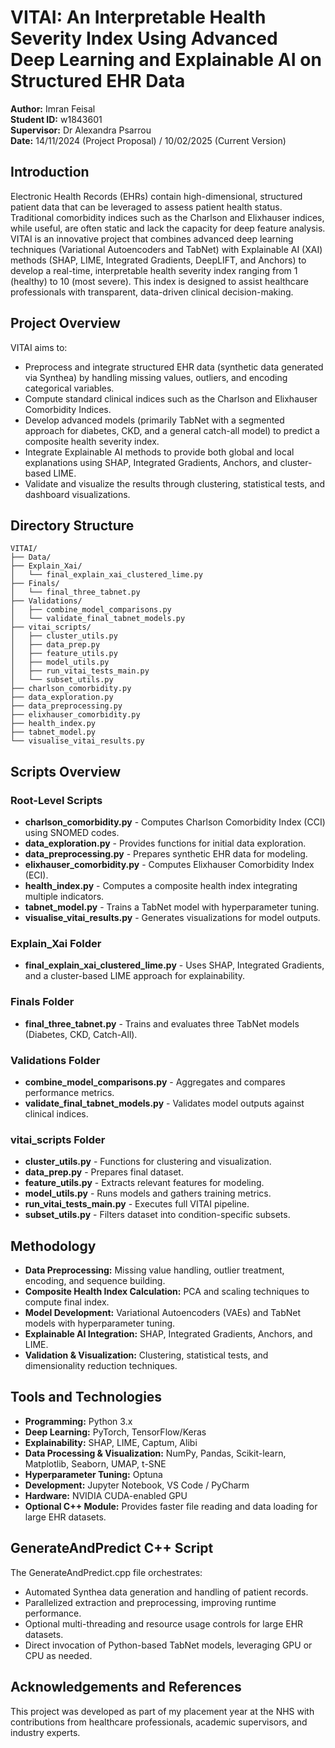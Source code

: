# VITAI: An Interpretable Health Severity Index Using Advanced Deep Learning and Explainable AI on Structured EHR Data

**Author:** Imran Feisal  
**Student ID:** w1843601  
**Supervisor:** Dr Alexandra Psarrou  
**Date:** 14/11/2024 (Project Proposal) / 10/02/2025 (Current Version)  

## Introduction
Electronic Health Records (EHRs) contain high-dimensional, structured patient data that can be leveraged to assess patient health status. Traditional comorbidity indices such as the Charlson and Elixhauser indices, while useful, are often static and lack the capacity for deep feature analysis. VITAI is an innovative project that combines advanced deep learning techniques (Variational Autoencoders and TabNet) with Explainable AI (XAI) methods (SHAP, LIME, Integrated Gradients, DeepLIFT, and Anchors) to develop a real-time, interpretable health severity index ranging from 1 (healthy) to 10 (most severe). This index is designed to assist healthcare professionals with transparent, data-driven clinical decision-making.

## Project Overview
VITAI aims to:
- Preprocess and integrate structured EHR data (synthetic data generated via Synthea) by handling missing values, outliers, and encoding categorical variables.
- Compute standard clinical indices such as the Charlson and Elixhauser Comorbidity Indices.
- Develop advanced models (primarily TabNet with a segmented approach for diabetes, CKD, and a general catch-all model) to predict a composite health severity index.
- Integrate Explainable AI methods to provide both global and local explanations using SHAP, Integrated Gradients, Anchors, and cluster-based LIME.
- Validate and visualize the results through clustering, statistical tests, and dashboard visualizations.

## Directory Structure
```plaintext
VITAI/
├── Data/
├── Explain_Xai/
│   └── final_explain_xai_clustered_lime.py
├── Finals/
│   └── final_three_tabnet.py
├── Validations/
│   ├── combine_model_comparisons.py
│   └── validate_final_tabnet_models.py
├── vitai_scripts/
│   ├── cluster_utils.py
│   ├── data_prep.py
│   ├── feature_utils.py
│   ├── model_utils.py
│   ├── run_vitai_tests_main.py
│   └── subset_utils.py
├── charlson_comorbidity.py
├── data_exploration.py
├── data_preprocessing.py
├── elixhauser_comorbidity.py
├── health_index.py
├── tabnet_model.py
└── visualise_vitai_results.py
```

## Scripts Overview
### Root-Level Scripts
- **charlson_comorbidity.py** - Computes Charlson Comorbidity Index (CCI) using SNOMED codes.
- **data_exploration.py** - Provides functions for initial data exploration.
- **data_preprocessing.py** - Prepares synthetic EHR data for modeling.
- **elixhauser_comorbidity.py** - Computes Elixhauser Comorbidity Index (ECI).
- **health_index.py** - Computes a composite health index integrating multiple indicators.
- **tabnet_model.py** - Trains a TabNet model with hyperparameter tuning.
- **visualise_vitai_results.py** - Generates visualizations for model outputs.

### Explain_Xai Folder
- **final_explain_xai_clustered_lime.py** - Uses SHAP, Integrated Gradients, and a cluster-based LIME approach for explainability.

### Finals Folder
- **final_three_tabnet.py** - Trains and evaluates three TabNet models (Diabetes, CKD, Catch-All).

### Validations Folder
- **combine_model_comparisons.py** - Aggregates and compares performance metrics.
- **validate_final_tabnet_models.py** - Validates model outputs against clinical indices.

### vitai_scripts Folder
- **cluster_utils.py** - Functions for clustering and visualization.
- **data_prep.py** - Prepares final dataset.
- **feature_utils.py** - Extracts relevant features for modeling.
- **model_utils.py** - Runs models and gathers training metrics.
- **run_vitai_tests_main.py** - Executes full VITAI pipeline.
- **subset_utils.py** - Filters dataset into condition-specific subsets.

## Methodology
- **Data Preprocessing:** Missing value handling, outlier treatment, encoding, and sequence building.
- **Composite Health Index Calculation:** PCA and scaling techniques to compute final index.
- **Model Development:** Variational Autoencoders (VAEs) and TabNet models with hyperparameter tuning.
- **Explainable AI Integration:** SHAP, Integrated Gradients, Anchors, and LIME.
- **Validation & Visualization:** Clustering, statistical tests, and dimensionality reduction techniques.

## Tools and Technologies
- **Programming:** Python 3.x
- **Deep Learning:** PyTorch, TensorFlow/Keras
- **Explainability:** SHAP, LIME, Captum, Alibi
- **Data Processing & Visualization:** NumPy, Pandas, Scikit-learn, Matplotlib, Seaborn, UMAP, t-SNE
- **Hyperparameter Tuning:** Optuna
- **Development:** Jupyter Notebook, VS Code / PyCharm
- **Hardware:** NVIDIA CUDA-enabled GPU
- **Optional C++ Module:** Provides faster file reading and data loading for large EHR datasets.

## GenerateAndPredict C++ Script
The GenerateAndPredict.cpp file orchestrates:
- Automated Synthea data generation and handling of patient records.
- Parallelized extraction and preprocessing, improving runtime performance.
- Optional multi-threading and resource usage controls for large EHR datasets.
- Direct invocation of Python-based TabNet models, leveraging GPU or CPU as needed.

## Acknowledgements and References
This project was developed as part of my placement year at the NHS with contributions from healthcare professionals, academic supervisors, and industry experts.
